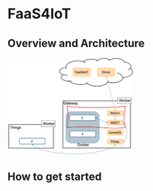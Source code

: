 # FaaS4IoT

## Overview and Architecture

<img src="./deployer/doc/images/Architecture.png" width="50%" height="50%">

## How to get started

